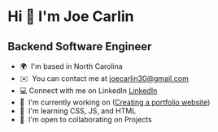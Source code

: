 Hi 👋 I'm Joe Carlin
===========================

 Backend Software Engineer
----------------------------------------
*   🌍  I'm based in North Carolina
*   ✉️  You can contact me at [joecarlin30@gmail.com](mailto:joecarlin30@gmail.com)
*   💻  Connect with me on LinkedIn [LinkedIn](mailto:https://www.linkedin.com/in/joe-carlin-7019b2288/)
*   🚀  I'm currently working on ([Creating a portfolio website]())
*   🧠  I'm learning CSS, JS, and HTML
*   🤝  I'm open to collaborating on Projects
